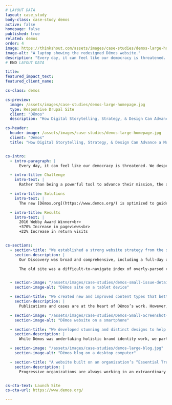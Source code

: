 ```yaml
---
# LAYOUT DATA
layout: case_study
body-class: case-study demos
active: false
homepage: false
published: true
related: demos
order: 4
image: https://thinkshout.com/assets/images/case-studies/demos-large-homepage.jpg
image-alt: "A laptop showing the redesigned Dēmos website."
description: "Every day, it can feel like our democracy is threatened. We desperately need organizations like the dynamic “think-and-do” tank—Dēmos—to lead us toward a just, inclusive, multiracial democracy."
# END LAYOUT DATA

title:
featured_impact_text:
featured_client_name:

cs-class: demos

cs-preview:
  image: /assets/images/case-studies/demos-large-homepage.jpg
  type: Responsive Drupal Site
  client: "Dēmos"
  description: "How Digital Storytelling, Strategy, & Design Can Advance a Multiracial Democratic Movement."

cs-header:
  header-image: /assets/images/case-studies/demos-large-homepage.jpg
  client: "Dēmos"
  title: "How Digital Storytelling, Strategy, & Design Can Advance a Multiracial Democratic Movement"


cs-intro:
  - intro-paragraph: |
      Every day, it can feel like our democracy is threatened. We desperately need organizations [like the dynamic “think-and-do” tank—Dēmos](https://www.demos.org/)—to lead us toward a just, inclusive, multiracial democracy.

  - intro-title: Challenge
    intro-text: |
      Rather than being a powerful tool to advance their mission, the aging, unresponsive Dēmos.org more often left visitors feeling confused and uncertain about Dēmos’s incredible work and impact.

  - intro-title: Solutions
    intro-text: |
      The new [Dēmos.org](https://www.demos.org/) is optimized to guide visitors through clear user pathways that help them understand Dēmos’s core issues. We paired a dramatically-simplified information architecture and content structure with gorgeous, people-first design to create an impactful experience that educates, inspires, and motivates visitors to action.

  - intro-title: Results
    intro-text: |
      2016 Webby Award Winner<br>
      +370% Increase in pageviews<br>
      +22% Increase in return visits


cs-sections:
  - section-title: "We established a strong website strategy from the start, 100% aligned with their mission and branding goals."
    section-description: |
      Our Discovery was broad and comprehensive, including a full-day onsite workshop, and review of internal stakeholder research and user personas. It became clear that Dēmos’s work is complex, nuanced, and often driven by current events, media coverage, and public attention.

      The old site was a difficult-to-navigate index of overly-parsed content. However one thing rose above the rest, and that was their core was unwavering: advancing democratic reform and economic justice through a race-forward lens. By building the new website around these essential truths about their organization, we were able to not only set a foundation upon which the rest of the site was constructed, but upon which they could organize their great library of content for users to easily find and quickly grasp.


  - section-image: "/assets/images/case-studies/demos-small-issue-detail-1.jpg"
    section-image-alt: "Dēmos site on a tablet device"

  - section-title: "We created new and improved content types that better advance their core efforts, including defending cases and publishing innovative research and policy."
    section-description: |
      Publications and cases are at the heart of Dēmos’s work. However, publications on the old Dēmos.org were overly academic, lengthy, and difficult to understand — and cases didn’t even exist anywhere on the site at all. We created new content types that not only bring these efforts visibly into the [new website experience](https://www.demos.org/), but also set structures to make them more accessible to all visitors, with a focus on plain-language, short introductions and table of contents capabilities to allow users to navigate the rich information they contain in an easier, more efficient way.

  - section-image: "/assets/images/case-studies/Demos-Small-Screenshot-1.jpg"
    section-image-alt: "Dēmos website on a smartphone"

  - section-title: "We developed stunning and distinct designs to help Dēmos further establish its brand identity."
    section-description: |
      While Dēmos was undertaking holistic brand identity work, we partnered with them to design a website with a refreshed visual identity that elevated their brand from a simple color palette and wordmark to a whole new level of branding.

  - section-image: "/assets/images/case-studies/demos-large-blog.jpg"
    section-image-alt: "Dēmos blog on a desktop computer"

  - section-title: "A website built on an organization’s “Essential Truths” is a website built to last."
    section-description: |
      Progressive organizations are always working in an extraordinary number of ways to advance the cause they care about, and Dēmos is no different. But regardless of what comes and goes in the media spotlight, or public narrative, a website that is founded upon an organization’s “essential truths” holds steady through it all. You become better positioned to not just weather whatever comes, but harness the momentum and use it to your mission’s and brand’s advantage. With a [new cutting-edge website](https://www.demos.org/) founded upon the fundamentals reasons why the organization exists, we can’t wait to see what Dēmos does next.


cs-cta-text: Launch Site
cs-cta-url: https://www.demos.org/

---
```

